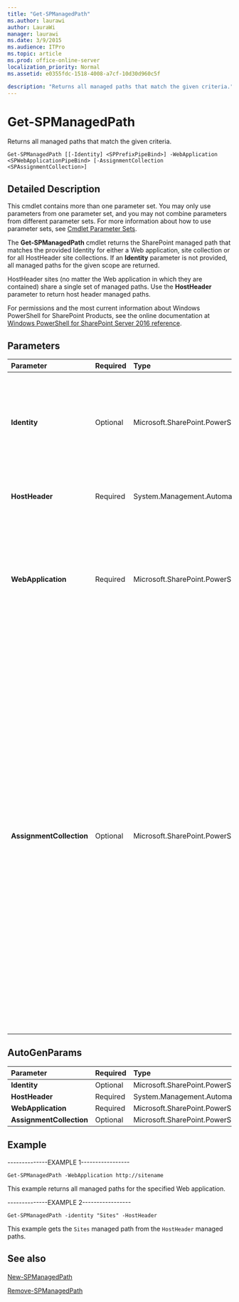 ```yaml
---
title: "Get-SPManagedPath"
ms.author: laurawi
author: LauraWi
manager: laurawi
ms.date: 3/9/2015
ms.audience: ITPro
ms.topic: article
ms.prod: office-online-server
localization_priority: Normal
ms.assetid: e0355fdc-1518-4008-a7cf-10d30d960c5f

description: "Returns all managed paths that match the given criteria."
---
```


# Get-SPManagedPath

Returns all managed paths that match the given criteria.
  
```
Get-SPManagedPath [[-Identity] <SPPrefixPipeBind>] -WebApplication <SPWebApplicationPipeBind> [-AssignmentCollection <SPAssignmentCollection>]
```

## Detailed Description

This cmdlet contains more than one parameter set. You may only use parameters from one parameter set, and you may not combine parameters from different parameter sets. For more information about how to use parameter sets, see [Cmdlet Parameter Sets](https://go.microsoft.com/fwlink/?LinkID=187810).
  
The **Get-SPManagedPath** cmdlet returns the SharePoint managed path that matches the provided Identity for either a Web application, site collection or for all HostHeader site collections. If an **Identity** parameter is not provided, all managed paths for the given scope are returned. 
  
HostHeader sites (no matter the Web application in which they are contained) share a single set of managed paths. Use the **HostHeader** parameter to return host header managed paths. 
  
For permissions and the most current information about Windows PowerShell for SharePoint Products, see the online documentation at [Windows PowerShell for SharePoint Server 2016 reference](https://go.microsoft.com/fwlink/p/?LinkId=671715).
  
## Parameters

|**Parameter**|**Required**|**Type**|**Description**|
|:-----|:-----|:-----|:-----|
|**Identity** <br/> |Optional  <br/> |Microsoft.SharePoint.PowerShell.SPPrefixPipeBind  <br/> |Specifies the URL or GUID of the managed path to return.  <br/> The type must be a valid URL, in the http://server_name or a valid GUID (for example, 12345678-90ab-cdef-1234-567890bcdefgh).  <br/> |
|**HostHeader** <br/> |Required  <br/> |System.Management.Automation.SwitchParameter  <br/> |If provided, the managed paths returned are for the HostHeader sites in the farm.  <br/> |
|**WebApplication** <br/> |Required  <br/> |Microsoft.SharePoint.PowerShell.SPWebApplicationPipeBind  <br/> |Specifies the URL or GUID of the Web application from which to get the managed path.  <br/> The type must be a valid URL, in the form http://server_name, or a valid GUID (for example, 12345678-90ab-cdef-1234-567890bcdefgh).  <br/> |
|**AssignmentCollection** <br/> |Optional  <br/> |Microsoft.SharePoint.PowerShell.SPAssignmentCollection  <br/> |Manages objects for the purpose of proper disposal. Use of objects, such as **SPWeb** or **SPSite**, can use large amounts of memory and use of these objects in Windows PowerShell scripts requires proper memory management. Using the **SPAssignment** object, you can assign objects to a variable and dispose of the objects after they are needed to free up memory. When **SPWeb**, **SPSite**, or **SPSiteAdministration** objects are used, the objects are automatically disposed of if an assignment collection or the **Global** parameter is not used.  <br/> > [!NOTE]> When the **Global** parameter is used, all objects are contained in the global store. If objects are not immediately used, or disposed of by using the **Stop-SPAssignment** command, an out-of-memory scenario can occur.           |
   
## AutoGenParams

|**Parameter**|**Required**|**Type**|**Description**|
|:-----|:-----|:-----|:-----|
|**Identity** <br/> |Optional  <br/> |Microsoft.SharePoint.PowerShell.SPPrefixPipeBind  <br/> ||
|**HostHeader** <br/> |Required  <br/> |System.Management.Automation.SwitchParameter  <br/> ||
|**WebApplication** <br/> |Required  <br/> |Microsoft.SharePoint.PowerShell.SPWebApplicationPipeBind  <br/> ||
|**AssignmentCollection** <br/> |Optional  <br/> |Microsoft.SharePoint.PowerShell.SPAssignmentCollection  <br/> ||
   
## Example

--------------EXAMPLE 1-----------------
  
```
Get-SPManagedPath -WebApplication http://sitename
```

This example returns all managed paths for the specified Web application.
  
--------------EXAMPLE 2-----------------
  
```
Get-SPManagedPath -identity "Sites" -HostHeader
```

This example gets the  `Sites` managed path from the  `HostHeader` managed paths. 
  
## See also

#### 

[New-SPManagedPath](new-spmanagedpath.md)
  
[Remove-SPManagedPath](remove-spmanagedpath.md)

